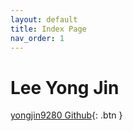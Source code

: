 ```yaml
---
layout: default
title: Index Page
nav_order: 1
---
```


# Lee Yong Jin

[yongjin9280 Github](https://github.com/yongjin9280){: .btn }